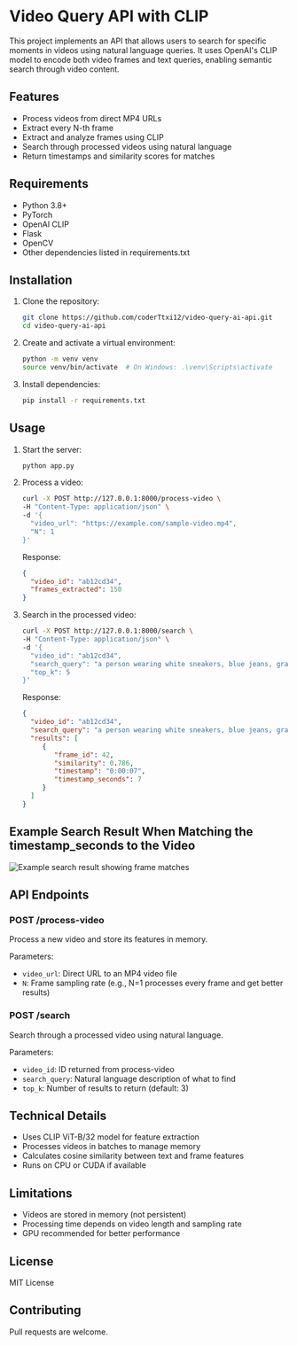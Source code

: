 # Video Query API with CLIP

This project implements an API that allows users to search for specific moments in videos using natural language queries. It uses OpenAI's CLIP model to encode both video frames and text queries, enabling semantic search through video content.

## Features

- Process videos from direct MP4 URLs
- Extract every N-th frame
- Extract and analyze frames using CLIP
- Search through processed videos using natural language
- Return timestamps and similarity scores for matches

## Requirements

- Python 3.8+
- PyTorch
- OpenAI CLIP
- Flask
- OpenCV
- Other dependencies listed in requirements.txt

## Installation

1. Clone the repository:
    ```bash
    git clone https://github.com/coderTtxi12/video-query-ai-api.git
    cd video-query-ai-api
    ```

2. Create and activate a virtual environment:
    ```bash
    python -m venv venv
    source venv/bin/activate  # On Windows: .\venv\Scripts\activate
    ```

3. Install dependencies:
    ```bash
    pip install -r requirements.txt
    ```

## Usage

1. Start the server:
    ```bash
    python app.py
    ```

2. Process a video:

    ```bash
    curl -X POST http://127.0.0.1:8000/process-video \
    -H "Content-Type: application/json" \
    -d '{
      "video_url": "https://example.com/sample-video.mp4",
      "N": 1
    }'
    ```

    Response:
    ```json
    {
      "video_id": "ab12cd34",
      "frames_extracted": 150
    }
    ```

3. Search in the processed video:
    ```bash
    curl -X POST http://127.0.0.1:8000/search \
    -H "Content-Type: application/json" \
    -d '{
      "video_id": "ab12cd34",
      "search_query": "a person wearing white sneakers, blue jeans, gray sweater",
      "top_k": 5
    }'
    ```

    Response:
    ```json
    {
      "video_id": "ab12cd34",
      "search_query": "a person wearing white sneakers, blue jeans, gray sweater",
      "results": [
         {
            "frame_id": 42,
            "similarity": 0.786,
            "timestamp": "0:00:07",
            "timestamp_seconds": 7
         }
      ]
    }
    ```


## Example Search Result When Matching the timestamp_seconds to the Video

![Example search result showing frame matches](./exampleResult.png)


## API Endpoints

### POST /process-video
Process a new video and store its features in memory.

Parameters:
- `video_url`: Direct URL to an MP4 video file
- `N`: Frame sampling rate (e.g., N=1 processes every frame and get better results)

### POST /search
Search through a processed video using natural language.

Parameters:
- `video_id`: ID returned from process-video
- `search_query`: Natural language description of what to find
- `top_k`: Number of results to return (default: 3)

## Technical Details
- Uses CLIP ViT-B/32 model for feature extraction
- Processes videos in batches to manage memory
- Calculates cosine similarity between text and frame features
- Runs on CPU or CUDA if available

## Limitations
- Videos are stored in memory (not persistent)
- Processing time depends on video length and sampling rate
- GPU recommended for better performance

## License
MIT License

## Contributing
Pull requests are welcome. 